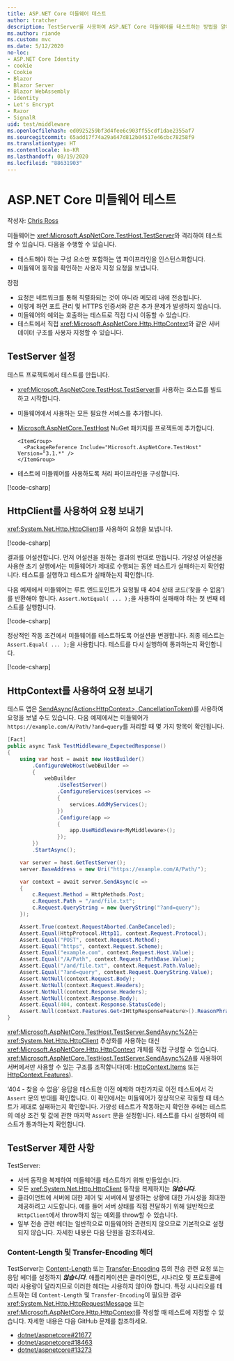 ```yaml
---
title: ASP.NET Core 미들웨어 테스트
author: tratcher
description: TestServer를 사용하여 ASP.NET Core 미들웨어를 테스트하는 방법을 알아봅니다.
ms.author: riande
ms.custom: mvc
ms.date: 5/12/2020
no-loc:
- ASP.NET Core Identity
- cookie
- Cookie
- Blazor
- Blazor Server
- Blazor WebAssembly
- Identity
- Let's Encrypt
- Razor
- SignalR
uid: test/middleware
ms.openlocfilehash: ed0925259bf3d4fee6c903ff55cdf1dae2355af7
ms.sourcegitcommit: 65add17f74a29a647d812b04517e46cbc78258f9
ms.translationtype: HT
ms.contentlocale: ko-KR
ms.lasthandoff: 08/19/2020
ms.locfileid: "88631903"
---
```

# <a name="test-aspnet-core-middleware"></a>ASP.NET Core 미들웨어 테스트

작성자: [Chris Ross](https://github.com/Tratcher)

미들웨어는 <xref:Microsoft.AspNetCore.TestHost.TestServer>와 격리하여 테스트할 수 있습니다. 다음을 수행할 수 있습니다.

* 테스트해야 하는 구성 요소만 포함하는 앱 파이프라인을 인스턴스화합니다.
* 미들웨어 동작을 확인하는 사용자 지정 요청을 보냅니다.

장점

* 요청은 네트워크를 통해 직렬화되는 것이 아니라 메모리 내에 전송됩니다.
* 이렇게 하면 포트 관리 및 HTTPS 인증서와 같은 추가 문제가 발생하지 않습니다.
* 미들웨어의 예외는 호출하는 테스트로 직접 다시 이동할 수 있습니다.
* 테스트에서 직접 <xref:Microsoft.AspNetCore.Http.HttpContext>와 같은 서버 데이터 구조를 사용자 지정할 수 있습니다.

## <a name="set-up-the-testserver"></a>TestServer 설정

테스트 프로젝트에서 테스트를 만듭니다.

* <xref:Microsoft.AspNetCore.TestHost.TestServer>를 사용하는 호스트를 빌드하고 시작합니다.
* 미들웨어에서 사용하는 모든 필요한 서비스를 추가합니다.
* [Microsoft.AspNetCore.TestHost](https://www.nuget.org/packages/Microsoft.AspNetCore.TestHost/) NuGet 패키지를 프로젝트에 추가합니다.
  
  ```dotnetcli
  <ItemGroup>
    <PackageReference Include="Microsoft.AspNetCore.TestHost" Version="3.1.*" />
  </ItemGroup>
  ```

* 테스트에 미들웨어를 사용하도록 처리 파이프라인을 구성합니다.

[!code-csharp[](middleware/samples_snapshot/3.x/setup.cs?highlight=4-18)]

## <a name="send-requests-with-httpclient"></a>HttpClient를 사용하여 요청 보내기
<xref:System.Net.Http.HttpClient>를 사용하여 요청을 보냅니다.

[!code-csharp[](middleware/samples_snapshot/3.x/request.cs?highlight=20)]

결과를 어설션합니다. 먼저 어설션을 원하는 결과의 반대로 만듭니다. 가양성 어설션을 사용한 초기 실행에서는 미들웨어가 제대로 수행되는 동안 테스트가 실패하는지 확인합니다. 테스트를 실행하고 테스트가 실패하는지 확인합니다.

다음 예제에서 미들웨어는 루트 엔드포인트가 요청될 때 404 상태 코드(‘찾을 수 없음’)를 반환해야 합니다. `Assert.NotEqual( ... );`을 사용하여 실패해야 하는 첫 번째 테스트를 실행합니다.

[!code-csharp[](middleware/samples_snapshot/3.x/false-failure-check.cs?highlight=22)]

정상적인 작동 조건에서 미들웨어를 테스트하도록 어설션을 변경합니다. 최종 테스트는 `Assert.Equal( ... );`을 사용합니다. 테스트를 다시 실행하여 통과하는지 확인합니다.

[!code-csharp[](middleware/samples_snapshot/3.x/final-test.cs?highlight=22)]

## <a name="send-requests-with-httpcontext"></a>HttpContext를 사용하여 요청 보내기

테스트 앱은 [SendAsync(Action\<HttpContext>, CancellationToken)](xref:Microsoft.AspNetCore.TestHost.TestServer.SendAsync%2A)를 사용하여 요청을 보낼 수도 있습니다. 다음 예제에서는 미들웨어가 `https://example.com/A/Path/?and=query`를 처리할 때 몇 가지 항목이 확인됩니다.

```csharp
[Fact]
public async Task TestMiddleware_ExpectedResponse()
{
    using var host = await new HostBuilder()
        .ConfigureWebHost(webBuilder =>
        {
            webBuilder
                .UseTestServer()
                .ConfigureServices(services =>
                {
                    services.AddMyServices();
                })
                .Configure(app =>
                {
                    app.UseMiddleware<MyMiddleware>();
                });
        })
        .StartAsync();

    var server = host.GetTestServer();
    server.BaseAddress = new Uri("https://example.com/A/Path/");

    var context = await server.SendAsync(c =>
    {
        c.Request.Method = HttpMethods.Post;
        c.Request.Path = "/and/file.txt";
        c.Request.QueryString = new QueryString("?and=query");
    });

    Assert.True(context.RequestAborted.CanBeCanceled);
    Assert.Equal(HttpProtocol.Http11, context.Request.Protocol);
    Assert.Equal("POST", context.Request.Method);
    Assert.Equal("https", context.Request.Scheme);
    Assert.Equal("example.com", context.Request.Host.Value);
    Assert.Equal("/A/Path", context.Request.PathBase.Value);
    Assert.Equal("/and/file.txt", context.Request.Path.Value);
    Assert.Equal("?and=query", context.Request.QueryString.Value);
    Assert.NotNull(context.Request.Body);
    Assert.NotNull(context.Request.Headers);
    Assert.NotNull(context.Response.Headers);
    Assert.NotNull(context.Response.Body);
    Assert.Equal(404, context.Response.StatusCode);
    Assert.Null(context.Features.Get<IHttpResponseFeature>().ReasonPhrase);
}
```

<xref:Microsoft.AspNetCore.TestHost.TestServer.SendAsync%2A>는 <xref:System.Net.Http.HttpClient> 추상화를 사용하는 대신 <xref:Microsoft.AspNetCore.Http.HttpContext> 개체를 직접 구성할 수 있습니다. <xref:Microsoft.AspNetCore.TestHost.TestServer.SendAsync%2A>를 사용하여 서버에서만 사용할 수 있는 구조를 조작합니다(예: [HttpContext.Items](xref:Microsoft.AspNetCore.Http.HttpContext.Items) 또는 [HttpContext.Features](xref:Microsoft.AspNetCore.Http.HttpContext.Features)).

‘404 - 찾을 수 없음’ 응답을 테스트한 이전 예제와 마찬가지로 이전 테스트에서 각 `Assert` 문의 반대를 확인합니다. 이 확인에서는 미들웨어가 정상적으로 작동할 때 테스트가 제대로 실패하는지 확인합니다. 가양성 테스트가 작동하는지 확인한 후에는 테스트의 예상 조건 및 값에 관한 마지막 `Assert` 문을 설정합니다. 테스트를 다시 실행하여 테스트가 통과하는지 확인합니다.

## <a name="testserver-limitations"></a>TestServer 제한 사항

TestServer:

* 서버 동작을 복제하여 미들웨어를 테스트하기 위해 만들었습니다.
* 모든 <xref:System.Net.Http.HttpClient> 동작을 복제하지는 ***않습니다***.
* 클라이언트에 서버에 대한 제어 및 서버에서 발생하는 상황에 대한 가시성을 최대한 제공하려고 시도합니다. 예를 들어 서버 상태를 직접 전달하기 위해 일반적으로 `HttpClient`에서 throw하지 않는 예외를 throw할 수 있습니다.
* 일부 전송 관련 헤더는 일반적으로 미들웨어와 관련되지 않으므로 기본적으로 설정되지 않습니다. 자세한 내용은 다음 단원을 참조하세요.

### <a name="content-length-and-transfer-encoding-headers"></a>Content-Length 및 Transfer-Encoding 헤더

TestServer는 [Content-Length](https://developer.mozilla.org/docs/Web/HTTP/Headers/Content-Length) 또는 [Transfer-Encoding](https://developer.mozilla.org/docs/Web/HTTP/Headers/Transfer-Encoding) 등의 전송 관련 요청 또는 응답 헤더를 설정하지 ***않습니다***. 애플리케이션은 클라이언트, 시나리오 및 프로토콜에 따라 사용량이 달라지므로 이러한 헤더는 사용하지 않아야 합니다. 특정 시나리오를 테스트하는 데 `Content-Length` 및 `Transfer-Encoding`이 필요한 경우 <xref:System.Net.Http.HttpRequestMessage> 또는 <xref:Microsoft.AspNetCore.Http.HttpContext>를 작성할 때 테스트에 지정할 수 있습니다. 자세한 내용은 다음 GitHub 문제를 참조하세요.

* [dotnet/aspnetcore#21677](https://github.com/dotnet/aspnetcore/issues/21677)
* [dotnet/aspnetcore#18463](https://github.com/dotnet/aspnetcore/issues/18463)
* [dotnet/aspnetcore#13273](https://github.com/dotnet/aspnetcore/issues/13273)

